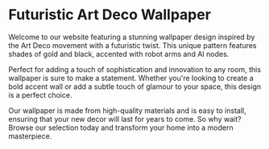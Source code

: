 <!--
Write me markdown content of website with wallpaper:

"An Art Deco-inspired pattern in shades of gold and black, with futuristic elements such as robot arms and AI nodes."

The header of the page should not be copy of the text but rather a real content of the website which is using this wallpaper.
-->

<!--font:Poppins-->

# Futuristic Art Deco Wallpaper

Welcome to our website featuring a stunning wallpaper design inspired by the Art Deco movement with a futuristic twist. This unique pattern features shades of gold and black, accented with robot arms and AI nodes.

Perfect for adding a touch of sophistication and innovation to any room, this wallpaper is sure to make a statement. Whether you're looking to create a bold accent wall or add a subtle touch of glamour to your space, this design is a perfect choice.

Our wallpaper is made from high-quality materials and is easy to install, ensuring that your new decor will last for years to come. So why wait? Browse our selection today and transform your home into a modern masterpiece.
